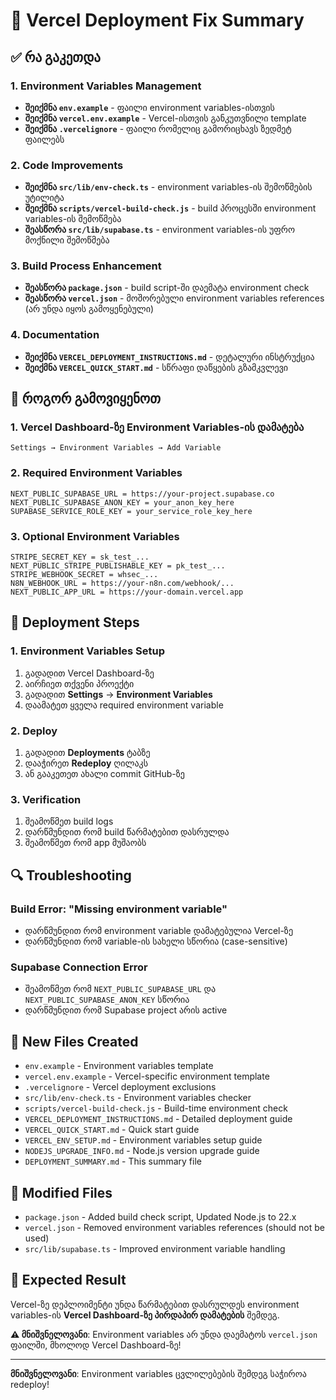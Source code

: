 # 🎯 Vercel Deployment Fix Summary

## ✅ რა გაკეთდა

### 1. Environment Variables Management
- **შეიქმნა `env.example`** - ფაილი environment variables-ისთვის
- **შეიქმნა `vercel.env.example`** - Vercel-ისთვის განკუთვნილი template
- **შეიქმნა `.vercelignore`** - ფაილი რომელიც გამორიცხავს ზედმეტ ფაილებს

### 2. Code Improvements
- **შეიქმნა `src/lib/env-check.ts`** - environment variables-ის შემოწმების უტილიტა
- **შეიქმნა `scripts/vercel-build-check.js`** - build პროცესში environment variables-ის შემოწმება
- **შეასწორა `src/lib/supabase.ts`** - environment variables-ის უფრო მოქნილი შემოწმება

### 3. Build Process Enhancement
- **შეასწორა `package.json`** - build script-ში დაემატა environment check
- **შეასწორა `vercel.json`** - მოშორებული environment variables references (არ უნდა იყოს გამოყენებული)

### 4. Documentation
- **შეიქმნა `VERCEL_DEPLOYMENT_INSTRUCTIONS.md`** - დეტალური ინსტრუქცია
- **შეიქმნა `VERCEL_QUICK_START.md`** - სწრაფი დაწყების გზამკვლევი

## 🔧 როგორ გამოვიყენოთ

### 1. Vercel Dashboard-ზე Environment Variables-ის დამატება
```
Settings → Environment Variables → Add Variable
```

### 2. Required Environment Variables
```
NEXT_PUBLIC_SUPABASE_URL = https://your-project.supabase.co
NEXT_PUBLIC_SUPABASE_ANON_KEY = your_anon_key_here
SUPABASE_SERVICE_ROLE_KEY = your_service_role_key_here
```

### 3. Optional Environment Variables
```
STRIPE_SECRET_KEY = sk_test_...
NEXT_PUBLIC_STRIPE_PUBLISHABLE_KEY = pk_test_...
STRIPE_WEBHOOK_SECRET = whsec_...
N8N_WEBHOOK_URL = https://your-n8n.com/webhook/...
NEXT_PUBLIC_APP_URL = https://your-domain.vercel.app
```

## 🚀 Deployment Steps

### 1. Environment Variables Setup
1. გადადით Vercel Dashboard-ზე
2. აირჩიეთ თქვენი პროექტი
3. გადადით **Settings** → **Environment Variables**
4. დაამატეთ ყველა required environment variable

### 2. Deploy
1. გადადით **Deployments** ტაბზე
2. დააჭირეთ **Redeploy** ღილაკს
3. ან გააკეთეთ ახალი commit GitHub-ზე

### 3. Verification
1. შეამოწმეთ build logs
2. დარწმუნდით რომ build წარმატებით დასრულდა
3. შეამოწმეთ რომ app მუშაობს

## 🔍 Troubleshooting

### Build Error: "Missing environment variable"
- დარწმუნდით რომ environment variable დამატებულია Vercel-ზე
- დარწმუნდით რომ variable-ის სახელი სწორია (case-sensitive)

### Supabase Connection Error
- შეამოწმეთ რომ `NEXT_PUBLIC_SUPABASE_URL` და `NEXT_PUBLIC_SUPABASE_ANON_KEY` სწორია
- დარწმუნდით რომ Supabase project არის active

## 📁 New Files Created
- `env.example` - Environment variables template
- `vercel.env.example` - Vercel-specific environment template
- `.vercelignore` - Vercel deployment exclusions
- `src/lib/env-check.ts` - Environment variables checker
- `scripts/vercel-build-check.js` - Build-time environment check
- `VERCEL_DEPLOYMENT_INSTRUCTIONS.md` - Detailed deployment guide
- `VERCEL_QUICK_START.md` - Quick start guide
- `VERCEL_ENV_SETUP.md` - Environment variables setup guide
- `NODEJS_UPGRADE_INFO.md` - Node.js version upgrade guide
- `DEPLOYMENT_SUMMARY.md` - This summary file

## 📝 Modified Files
- `package.json` - Added build check script, Updated Node.js to 22.x
- `vercel.json` - Removed environment variables references (should not be used)
- `src/lib/supabase.ts` - Improved environment variable handling

## 🎉 Expected Result
Vercel-ზე დეპლოიმენტი უნდა წარმატებით დასრულდეს environment variables-ის **Vercel Dashboard-ზე პირდაპირ დამატების** შემდეგ.

**⚠️ მნიშვნელოვანი**: Environment variables არ უნდა დაემატოს `vercel.json` ფაილში, მხოლოდ Vercel Dashboard-ზე!

---
**მნიშვნელოვანი**: Environment variables ცვლილებების შემდეგ საჭიროა redeploy!
